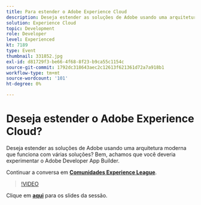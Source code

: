 ```yaml
---
title: Para estender o Adobe Experience Cloud
description: Deseja estender as soluções de Adobe usando uma arquitetura moderna que funciona com várias soluções? Bem, achamos que você deveria experimentar o Adobe Developer App Builder. Esta sessão foi entregue como parte do evento Conteúdo do Adobe Developers Live.
solution: Experience Cloud
topic: Development
role: Developer
level: Experienced
kt: 7189
type: Event
thumbnail: 331852.jpg
exl-id: d81729f3-be66-4f68-8f23-b9ca55c1154c
source-git-commit: 1792dc318643aec2c12613f621361d72a7a918b1
workflow-type: tm+mt
source-wordcount: '101'
ht-degree: 0%

---
```


# Deseja estender o Adobe Experience Cloud?

Deseja estender as soluções de Adobe usando uma arquitetura moderna que funciona com várias soluções? Bem, achamos que você deveria experimentar o Adobe Developer App Builder.

Continuar a conversa em **[Comunidades Experience League](https://adobe.ly/36Yd3v6)**.

>[!VIDEO](https://video.tv.adobe.com/v/331852/?quality=12&learn=on&hidetitle=true)

Clique em **[aqui](/help/adobe-developers-live/assets/extend-experience-cloud.pdf)** para os slides da sessão.
